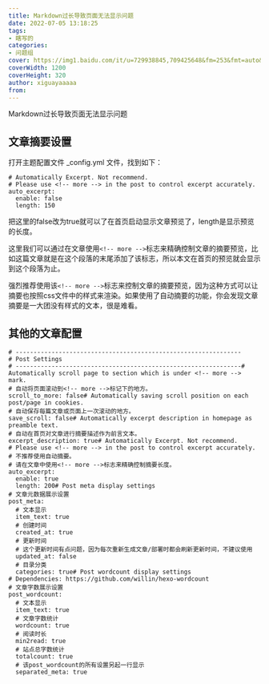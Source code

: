```yaml
---
title: Markdown过长导致页面无法显示问题
date: 2022-07-05 13:18:25
tags:
- 瞎写的
categories:
- 问题组
cover: https://img1.baidu.com/it/u=729938845,709425648&fm=253&fmt=auto&app=138&f=JPEG?w=977&h=500
coverWidth: 1200
coverHeight: 320
author: xiguayaaaaa
from:
---
```

Markdown过长导致页面无法显示问题
<!-- more -->

## 文章摘要设置

打开主题配置文件 _config.yml 文件，找到如下：

```
# Automatically Excerpt. Not recommend.
# Please use <!-- more --> in the post to control excerpt accurately.
auto_excerpt:
  enable: false
  length: 150
```

把这里的false改为true就可以了在首页启动显示文章预览了，length是显示预览的长度。

这里我们可以通过在文章使用`<!-- more -->`标志来精确控制文章的摘要预览，比如这篇文章就是在这个段落的末尾添加了该标志，所以本文在首页的预览就会显示到这个段落为止。



强烈推荐使用该`<!-- more -->`标志来控制文章的摘要预览，因为这种方式可以让摘要也按照css文件中的样式来渲染。如果使用了自动摘要的功能，你会发现文章摘要是一大团没有样式的文本，很是难看。

## 其他的文章配置

```
# ---------------------------------------------------------------
# Post Settings
# ---------------------------------------------------------------# Automatically scroll page to section which is under <!-- more --> mark.
# 自动将页面滚动到<!-- more -->标记下的地方。
scroll_to_more: false# Automatically saving scroll position on each post/page in cookies.
# 自动保存每篇文章或页面上一次滚动的地方。
save_scroll: false# Automatically excerpt description in homepage as preamble text.
# 自动在首页对文章进行摘要描述作为前言文本。
excerpt_description: true# Automatically Excerpt. Not recommend.
# Please use <!-- more --> in the post to control excerpt accurately.
# 不推荐使用自动摘要。
# 请在文章中使用<!-- more -->标志来精确控制摘要长度。
auto_excerpt:
  enable: true
  length: 200# Post meta display settings
# 文章元数据展示设置
post_meta:
  # 文本显示
  item_text: true
  # 创建时间
  created_at: true
  # 更新时间
  # 这个更新时间有点问题，因为每次重新生成文章/部署时都会刷新更新时间，不建议使用
  updated_at: false
  # 目录分类
  categories: true# Post wordcount display settings
# Dependencies: https://github.com/willin/hexo-wordcount
# 文章字数展示设置
post_wordcount:
  # 文本显示
  item_text: true
  # 文章字数统计
  wordcount: true
  # 阅读时长
  min2read: true
  # 站点总字数统计
  totalcount: true
  # 该post_wordcount的所有设置另起一行显示
  separated_meta: true
```
